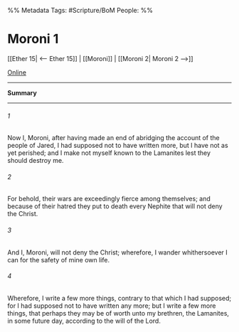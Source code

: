 %% Metadata
Tags: #Scripture/BoM
People: 
%%
# Moroni 1
[[Ether 15| <-- Ether 15]] | [[Moroni]] | [[Moroni 2| Moroni 2 -->]]

[Online](https://churchofjesuschrist.org/study/scriptures/bofm/moro/1?lang=eng)

---
__Summary__



---
###### 1
Now I, Moroni, after having made an end of abridging the account of the people of Jared, I had supposed not to have written more, but I have not as yet perished; and I make not myself known to the Lamanites lest they should destroy me.
###### 2
For behold, their wars are exceedingly fierce among themselves; and because of their hatred they put to death every Nephite that will not deny the Christ.
###### 3
And I, Moroni, will not deny the Christ; wherefore, I wander whithersoever I can for the safety of mine own life.
###### 4
Wherefore, I write a few more things, contrary to that which I had supposed; for I had supposed not to have written any more; but I write a few more things, that perhaps they may be of worth unto my brethren, the Lamanites, in some future day, according to the will of the Lord.



